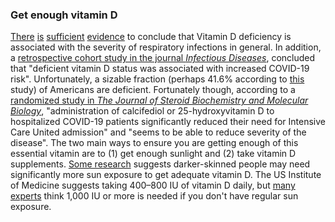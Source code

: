 ### Get enough vitamin D

[There](https://www.ncbi.nlm.nih.gov/pmc/articles/PMC5692194/) [is](https://www.liebertpub.com/doi/abs/10.1089/ped.2017.0750?journalCode=ped) [sufficient](https://www.who.int/elena/titles/vitamind_pneumonia_children/en/) [evidence](https://www.cochranelibrary.com/cdsr/doi/10.1002/14651858.CD011597.pub2/full) to conclude that Vitamin D deficiency is associated with the severity of respiratory infections in general.
In addition, a [retrospective cohort study in the journal _Infectious Diseases_](https://jamanetwork.com/journals/jamanetworkopen/fullarticle/2770157), concluded that "deficient vitamin D status was associated with increased COVID-19 risk".
Unfortunately, a sizable fraction (perhaps 41.6% according to [this](https://www.ncbi.nlm.nih.gov/pubmed/21310306) study) of Americans are deficient.
Fortunately though, according to a [randomized study in _The Journal of Steroid Biochemistry and Molecular Biology_](https://www.sciencedirect.com/science/article/pii/S0960076020302764), "administration of calcifediol or 25-hydroxyvitamin D to hospitalized COVID-19 patients significantly reduced their need for Intensive Care United admission" and "seems to be able to reduce severity of the disease".
The two main ways to ensure you are getting enough of this essential vitamin are to (1) get enough sunlight and (2) take vitamin D supplements.
[Some research](https://www.sciencedirect.com/science/article/pii/B9780124158535000133) suggests darker-skinned people may need significantly more sun exposure to get adequate vitamin D.
The US Institute of Medicine suggests taking 400–800 IU of vitamin D daily, but [many experts](https://www.ncbi.nlm.nih.gov/pmc/articles/PMC2698592/) think 1,000 IU or more is needed if you don't have regular sun exposure.
